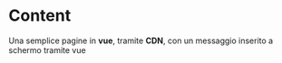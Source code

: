 # Content
Una semplice pagine in **vue**, tramite **CDN**, con un messaggio inserito a schermo tramite vue
